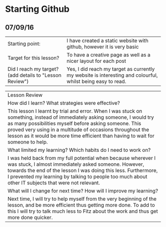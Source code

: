 # Starting Github
## 07/09/16

<table>
  <tr>
    <td>Starting point:</td>
    <td>I have created a static website with github, however it is very basic</td>
  </tr>
  <tr>
    <td>Target for this lesson?</td>
    <td>To have a creative page as well as a nicer layout for each post</td>
  </tr>
  <tr>
    <td>Did I reach my target? 
(add details to "Lesson Review")</td>
    <td>Yes, I did reach my target as currently my website is interesting and colourful, whilst being easy to read.</td>
  </tr>
</table>


<table>
  <tr>
    <td>Lesson Review</td>
  </tr>
  <tr>
    <td>How did I learn? What strategies were effective? </td>
  </tr>
  <tr>
    <td>This lesson I learnt by trial and error. When I was stuck on something, instead of immediately asking someone, I would try as many possibilities myself before asking someone. This proved very using in a multitude of occasions throughout the lesson as it would be more time efficient than having to wait for someone to help.</td>
  </tr>
  <tr>
    <td>What limited my learning? Which habits do I need to work on? </td>
  </tr>
  <tr>
    <td>I was held back from my full potential when because wherever I was stuck, I almost immediately asked someone. However, towards the end of the lesson I was doing this less. Furthermore, I prevented my learning by talking to people too much about other IT subjects that were not relevant.</td>
  </tr>
  <tr>
    <td>What will I change for next time? How will I improve my learning?</td>
  </tr>
  <tr>
    <td>Next time, I will try to help myself from the very beginning of the lesson, and be more efficient thus getting more done. To add to this I will try to talk much less to Fitz about the work and thus get more done quicker.</td>
  </tr>
</table>
